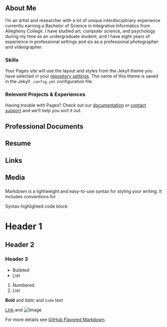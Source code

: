 ## About Me

I’m an artist and researcher with a lot of unique interdisciplinary experience currently earning a Bachelor of Science in Integrative Informatics from Allegheny College. I have studied art, computer science, and psychology during my time as an undergraduate student, and I have eight years of experience in professional settings and six as a professional photographer and videographer. 

### Skills

Your Pages site will use the layout and styles from the Jekyll theme you have selected in your [repository settings](https://github.com/kayleighayoung/kayleighyoung.github.io/settings). The name of this theme is saved in the Jekyll `_config.yml` configuration file.

### Relevent Projects & Experiences

Having trouble with Pages? Check out our [documentation](https://docs.github.com/categories/github-pages-basics/) or [contact support](https://github.com/contact) and we’ll help you sort it out.

## Professional Documents

## Resume

## Links

## Media




### 

Markdown is a lightweight and easy-to-use syntax for styling your writing. It includes conventions for

Syntax highlighted code block

# Header 1
## Header 2
### Header 3

- Bulleted
- List

1. Numbered
2. List

**Bold** and _Italic_ and `Code` text

[Link](url) and ![Image](src)


For more details see [GitHub Flavored Markdown](https://guides.github.com/features/mastering-markdown/).
